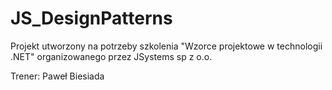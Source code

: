 # JS_DesignPatterns

Projekt utworzony na potrzeby szkolenia "Wzorce projektowe w technologii .NET" organizowanego przez JSystems sp z o.o.

Trener: Paweł Biesiada